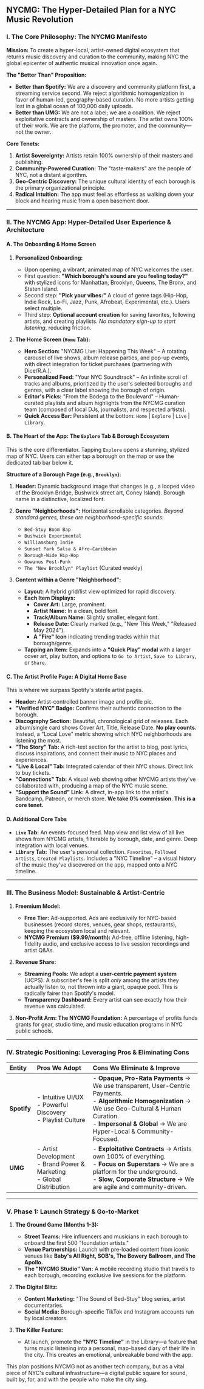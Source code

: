 ## **NYCMG: The Hyper-Detailed Plan for a NYC Music Revolution**

### **I. The Core Philosophy: The NYCMG Manifesto**

**Mission:** To create a hyper-local, artist-owned digital ecosystem that returns music discovery and curation to the community, making NYC the global epicenter of authentic musical innovation once again.

**The "Better Than" Proposition:**
*   **Better than Spotify:** We are a discovery and community platform first, a streaming service second. We reject algorithmic homogenization in favor of human-led, geography-based curation. No more artists getting lost in a global ocean of 100,000 daily uploads.
*   **Better than UMG:** We are not a label; we are a coalition. We reject exploitative contracts and ownership of masters. The artist owns 100% of their work. We are the platform, the promoter, and the community—not the owner.

**Core Tenets:**
1.  **Artist Sovereignty:** Artists retain 100% ownership of their masters and publishing.
2.  **Community-Powered Curation:** The "taste-makers" are the people of NYC, not a distant algorithm.
3.  **Geo-Centric Discovery:** The unique cultural identity of each borough is the primary organizational principle.
4.  **Radical Intuition:** The app must feel as effortless as walking down your block and hearing music from a open basement door.

---

### **II. The NYCMG App: Hyper-Detailed User Experience & Architecture**

#### **A. The Onboarding & Home Screen**

1.  **Personalized Onboarding:**
    *   Upon opening, a vibrant, animated map of NYC welcomes the user.
    *   First question: **"Which borough's sound are you feeling today?"** with stylized icons for Manhattan, Brooklyn, Queens, The Bronx, and Staten Island.
    *   Second step: **"Pick your vibes:"** A cloud of genre tags (Hip-Hop, Indie Rock, Lo-Fi, Jazz, Punk, Afrobeat, Experimental, etc.). Users select multiple.
    *   Third step: **Optional account creation** for saving favorites, following artists, and creating playlists. *No mandatory sign-up to start listening*, reducing friction.

2.  **The Home Screen (`Home` Tab):**
    *   **Hero Section:** "NYCMG Live: Happening This Week" – A rotating carousel of live shows, album release parties, and pop-up events, with direct integration for ticket purchases (partnering with Dice/R.A.).
    *   **Personalized Feed:** "Your NYC Soundtrack" – An infinite scroll of tracks and albums, prioritized by the user's selected boroughs and genres, with a clear label showing the borough of origin.
    *   **Editor's Picks:** "From the Bodega to the Boulevard" – Human-curated playlists and album highlights from the NYCMG curation team (composed of local DJs, journalists, and respected artists).
    *   **Quick Access Bar:** Persistent at the bottom: `Home` | `Explore` | `Live` | `Library`.

#### **B. The Heart of the App: The `Explore` Tab & Borough Ecosystem**

This is the core differentiator. Tapping `Explore` opens a stunning, stylized map of NYC. Users can either tap a borough on the map or use the dedicated tab bar below it.

**Structure of a Borough Page (e.g., `Brooklyn`):**

1.  **Header:** Dynamic background image that changes (e.g., a looped video of the Brooklyn Bridge, Bushwick street art, Coney Island). Borough name in a distinctive, localized font.
2.  **Genre "Neighborhoods":** Horizontal scrollable categories. *Beyond standard genres, these are neighborhood-specific sounds:*
    *   `Bed-Stuy Boom Bap`
    *   `Bushwick Experimental`
    *   `Williamsburg Indie`
    *   `Sunset Park Salsa & Afro-Caribbean`
    *   `Borough-Wide Hip-Hop`
    *   `Gowanus Post-Punk`
    *   `The "New Brooklyn" Playlist` (Curated weekly)

3.  **Content within a Genre "Neighborhood":**
    *   **Layout:** A hybrid grid/list view optimized for rapid discovery.
    *   **Each Item Displays:**
        *   **Cover Art:** Large, prominent.
        *   **Artist Name:** In a clean, bold font.
        *   **Track/Album Name:** Slightly smaller, elegant font.
        *   **Release Date:** Clearly marked (e.g., "New This Week," "Released May 2024").
        *   **A "Fire" Icon** indicating trending tracks within that borough/genre.
    *   **Tapping an Item:** Expands into a **"Quick Play" modal** with a larger cover art, play button, and options to `Go to Artist`, `Save to Library`, or `Share`.

#### **C. The Artist Profile Page: A Digital Home Base**

This is where we surpass Spotify's sterile artist pages.

*   **Header:** Artist-controlled banner image and profile pic.
*   **"Verified NYC" Badge:** Confirms their authentic connection to the borough.
*   **Discography Section:** Beautiful, chronological grid of releases. Each album/single card shows Cover Art, Title, Release Date. **No play counts.** Instead, a "Local Love" metric showing which NYC neighborhoods are listening the most.
*   **"The Story" Tab:** A rich-text section for the artist to blog, post lyrics, discuss inspirations, and connect their music to NYC places and experiences.
*   **"Live & Local" Tab:** Integrated calendar of their NYC shows. Direct link to buy tickets.
*   **"Connections" Tab:** A visual web showing other NYCMG artists they've collaborated with, producing a map of the NYC music scene.
*   **"Support the Sound" Link:** A direct, in-app link to the artist's Bandcamp, Patreon, or merch store. **We take 0% commission. This is a core tenet.**

#### **D. Additional Core Tabs**

*   **`Live` Tab:** An events-focused feed. Map view and list view of all live shows from NYCMG artists, filterable by borough, date, and genre. Deep integration with local venues.
*   **`Library` Tab:** The user's personal collection. `Favorites`, `Followed Artists`, `Created Playlists`. Includes a "NYC Timeline" – a visual history of the music they've discovered on the app, mapped onto a NYC timeline.

---

### **III. The Business Model: Sustainable & Artist-Centric**

1.  **Freemium Model:**
    *   **Free Tier:** Ad-supported. Ads are exclusively for NYC-based businesses (record stores, venues, gear shops, restaurants), keeping the ecosystem local and relevant.
    *   **NYCMG Premium ($9.99/month):** Ad-free, offline listening, high-fidelity audio, and exclusive access to live session recordings and artist Q&As.

2.  **Revenue Share:**
    *   **Streaming Pools:** We adopt a **user-centric payment system** (UCPS). A subscriber's fee is split *only* among the artists they actually listen to, not thrown into a giant, opaque pool. This is radically fairer than Spotify's model.
    *   **Transparency Dashboard:** Every artist can see exactly how their revenue was calculated.

3.  **Non-Profit Arm: The NYCMG Foundation:** A percentage of profits funds grants for gear, studio time, and music education programs in NYC public schools.

---

### **IV. Strategic Positioning: Leveraging Pros & Eliminating Cons**

| Entity | Pros We Adopt | Cons We Eliminate & Improve |
| :--- | :--- | :--- |
| **Spotify** | - Intuitive UI/UX<br>- Powerful Discovery<br>- Playlist Culture | - **Opaque, Pro-Rata Payments** -> We use transparent, User-Centric Payments.<br>- **Algorithmic Homogenization** -> We use Geo-Cultural & Human Curation.<br>- **Impersonal & Global** -> We are Hyper-Local & Community-Focused. |
| **UMG** | - Artist Development<br>- Brand Power & Marketing<br>- Global Distribution | - **Exploitative Contracts** -> Artists own 100% of everything.<br>- **Focus on Superstars** -> We are a platform for the underground.<br>- **Slow, Corporate Structure** -> We are agile and community-driven. |

---

### **V. Phase 1: Launch Strategy & Go-to-Market**

1.  **The Ground Game (Months 1-3):**
    *   **Street Teams:** Hire influencers and musicians in each borough to onboard the first 500 "foundation artists."
    *   **Venue Partnerships:** Launch with pre-loaded content from iconic venues like **Baby's All Right, SOB's, The Bowery Ballroom, and The Apollo.**
    *   **The "NYCMG Studio" Van:** A mobile recording studio that travels to each borough, recording exclusive live sessions for the platform.

2.  **The Digital Blitz:**
    *   **Content Marketing:** "The Sound of Bed-Stuy" blog series, artist documentaries.
    *   **Social Media:** Borough-specific TikTok and Instagram accounts run by local creators.

3.  **The Killer Feature:**
    *   At launch, promote the **"NYC Timeline"** in the Library—a feature that turns music listening into a personal, map-based diary of their life in the city. This creates an emotional, unbreakable bond with the app.

This plan positions NYCMG not as another tech company, but as a vital piece of NYC's cultural infrastructure—a digital public square for sound, built by, for, and with the people who make the city sing.
